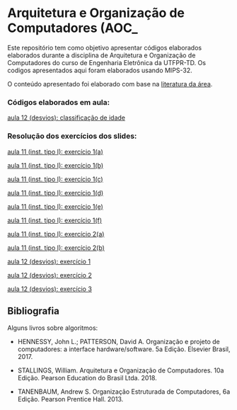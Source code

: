 # Arquitetura e Organização de Computadores (AOC_

<div>
  <div id="intro">
    <p> Este repositório tem como objetivo apresentar códigos elaborados elaborados durante a disciplina de Arquitetura e Organização de Computadores do curso de Engenharia Eletrônica da UTFPR-TD. Os codigos apresentados aqui foram elaborados usando MIPS-32.</p> 
    <p>O conteúdo apresentado foi elaborado com base na <a href="#bibliografia">literatura da área</a>.</p>
  </div>
   <p>
   </p><h3>Códigos elaborados em aula:</h3>
    <p><a href="https://github.com/jjbaqueta/AOC/blob/main/elseIf_idades.asm">aula 12 (desvios): classificação de idade</a></p>
   </p><h3>Resolução dos exercícios dos slides:</h3>
    <p><a href="https://github.com/jjbaqueta/AOC/blob/main/aula11exer1_a.asm">aula 11 (inst. tipo I): exercício 1(a)</a></p>
    <p><a href="https://github.com/jjbaqueta/AOC/blob/main/aula11exer1_b.asm">aula 11 (inst. tipo I): exercício 1(b)</a></p>
    <p><a href="https://github.com/jjbaqueta/AOC/blob/main/aula11exer1_c.asm">aula 11 (inst. tipo I): exercício 1(c)</a></p>
    <p><a href="https://github.com/jjbaqueta/AOC/blob/main/aula11exer1_d.asm">aula 11 (inst. tipo I): exercício 1(d)</a></p>
    <p><a href="https://github.com/jjbaqueta/AOC/blob/main/aula11exer1_e.asm">aula 11 (inst. tipo I): exercício 1(e)</a></p>
    <p><a href="https://github.com/jjbaqueta/AOC/blob/main/aula11exer1_f.asm">aula 11 (inst. tipo I): exercício 1(f)</a></p>
    <p><a href="https://github.com/jjbaqueta/AOC/blob/main/aula11exer2_a.asm">aula 11 (inst. tipo I): exercício 2(a)</a></p>
    <p><a href="https://github.com/jjbaqueta/AOC/blob/main/aula11exer2_b.asm">aula 11 (inst. tipo I): exercício 2(b)</a></p>
    <p><a href="https://github.com/jjbaqueta/AOC/blob/main/elseif_parImpar.asm">aula 12 (desvios): exercício 1</a></p>
    <p><a href="https://github.com/jjbaqueta/AOC/blob/main/elseif_temperaturas.asm">aula 12 (desvios): exercício 2</a></p>
    <p><a href="https://github.com/jjbaqueta/AOC/blob/main/aula12Exer3.asm">aula 12 (desvios): exercício 3</a></p>
</p>
  </div>
  
  <div id="bibliografia">
    <h2>Bibliografia</h2>
      <p>Alguns livros sobre algoritmos:</p>
      <ul>
        <li><p>HENNESSY, John L.; PATTERSON, David A. Organização e projeto de computadores: a interface hardware/software. 5a Edição. Elsevier Brasil, 2017.</p></li>
        <li><p>STALLINGS, William. Arquitetura e Organização de Computadores. 10a Edição. Pearson Education do Brasil Ltda. 2018.</p></li>
        <li><p>TANENBAUM, Andrew S. Organização Estruturada de Computadores, 6a Edição. Pearson Prentice Hall. 2013.</li>
      </ul>
  </div>  
</div>

